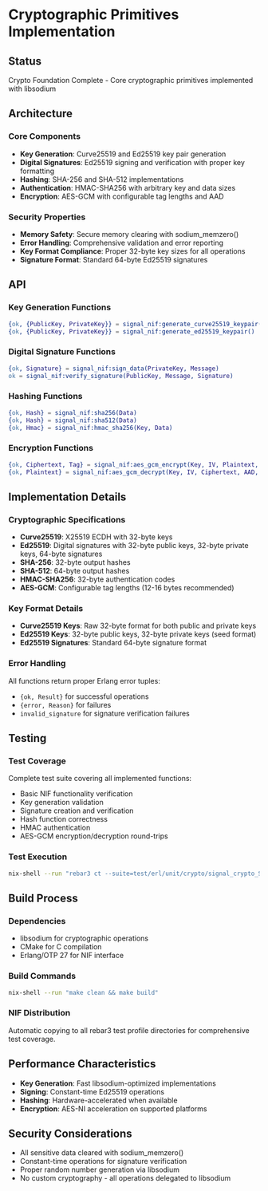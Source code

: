 # Cryptographic Primitives Implementation

## Status

Crypto Foundation Complete - Core cryptographic primitives implemented with libsodium

## Architecture

### Core Components

- **Key Generation**: Curve25519 and Ed25519 key pair generation
- **Digital Signatures**: Ed25519 signing and verification with proper key formatting
- **Hashing**: SHA-256 and SHA-512 implementations
- **Authentication**: HMAC-SHA256 with arbitrary key and data sizes
- **Encryption**: AES-GCM with configurable tag lengths and AAD

### Security Properties

- **Memory Safety**: Secure memory clearing with sodium_memzero()
- **Error Handling**: Comprehensive validation and error reporting
- **Key Format Compliance**: Proper 32-byte key sizes for all operations
- **Signature Format**: Standard 64-byte Ed25519 signatures

## API

### Key Generation Functions

```erlang
{ok, {PublicKey, PrivateKey}} = signal_nif:generate_curve25519_keypair()
{ok, {PublicKey, PrivateKey}} = signal_nif:generate_ed25519_keypair()
```

### Digital Signature Functions

```erlang
{ok, Signature} = signal_nif:sign_data(PrivateKey, Message)
ok = signal_nif:verify_signature(PublicKey, Message, Signature)
```

### Hashing Functions

```erlang
{ok, Hash} = signal_nif:sha256(Data)
{ok, Hash} = signal_nif:sha512(Data)
{ok, Hmac} = signal_nif:hmac_sha256(Key, Data)
```

### Encryption Functions

```erlang
{ok, Ciphertext, Tag} = signal_nif:aes_gcm_encrypt(Key, IV, Plaintext, AAD, TagLength)
{ok, Plaintext} = signal_nif:aes_gcm_decrypt(Key, IV, Ciphertext, AAD, Tag, PlaintextLength)
```

## Implementation Details

### Cryptographic Specifications

- **Curve25519**: X25519 ECDH with 32-byte keys
- **Ed25519**: Digital signatures with 32-byte public keys, 32-byte private keys, 64-byte signatures
- **SHA-256**: 32-byte output hashes
- **SHA-512**: 64-byte output hashes
- **HMAC-SHA256**: 32-byte authentication codes
- **AES-GCM**: Configurable tag lengths (12-16 bytes recommended)

### Key Format Details

- **Curve25519 Keys**: Raw 32-byte format for both public and private keys
- **Ed25519 Keys**: 32-byte public keys, 32-byte private keys (seed format)
- **Ed25519 Signatures**: Standard 64-byte signature format

### Error Handling

All functions return proper Erlang error tuples:

- `{ok, Result}` for successful operations
- `{error, Reason}` for failures
- `invalid_signature` for signature verification failures

## Testing

### Test Coverage

Complete test suite covering all implemented functions:

- Basic NIF functionality verification
- Key generation validation
- Signature creation and verification
- Hash function correctness
- HMAC authentication
- AES-GCM encryption/decryption round-trips

### Test Execution

```bash
nix-shell --run "rebar3 ct --suite=test/erl/unit/crypto/signal_crypto_SUITE.erl"
```

## Build Process

### Dependencies

- libsodium for cryptographic operations
- CMake for C compilation
- Erlang/OTP 27 for NIF interface

### Build Commands

```bash
nix-shell --run "make clean && make build"
```

### NIF Distribution

Automatic copying to all rebar3 test profile directories for comprehensive test coverage.

## Performance Characteristics

- **Key Generation**: Fast libsodium-optimized implementations
- **Signing**: Constant-time Ed25519 operations
- **Hashing**: Hardware-accelerated when available
- **Encryption**: AES-NI acceleration on supported platforms

## Security Considerations

- All sensitive data cleared with sodium_memzero()
- Constant-time operations for signature verification
- Proper random number generation via libsodium
- No custom cryptography - all operations delegated to libsodium

